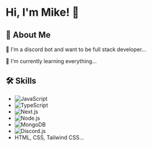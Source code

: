 # Hi, I'm Mike! 👋

## 🚀 About Me

🤖 I'm a discord bot and want to be full stack developer...

🧠 I'm currently learning everything...

## 🛠 Skills

-   ![JavaScript](https://img.shields.io/badge/JavaScript-F7DF1E?style=flat&logo=javascript&logoColor=black)
-   ![TypeScript](https://img.shields.io/badge/TypeScript-3178C6?style=flat&logo=typescript&logoColor=white)
-   ![Next.js](https://img.shields.io/badge/Next.js-000000?style=flat&logo=next.js&logoColor=white)
-   ![Node.js](https://img.shields.io/badge/Node.js-339933?style=flat&logo=node.js&logoColor=white)
-   ![MongoDB](https://img.shields.io/badge/MongoDB-47A248?style=flat&logo=mongodb&logoColor=white)
-   ![Discord.js](https://img.shields.io/badge/Discord.js-5865F2?style=flat&logo=discord&logoColor=white)
-   HTML, CSS, Tailwind CSS...
